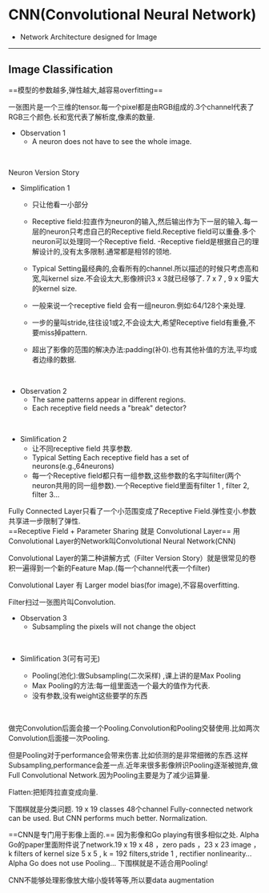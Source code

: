 # CNN(Convolutional Neural Network)

- Network Architecture designed for Image

---
## Image Classification

==模型的参数越多,弹性越大,越容易overfitting==

一张图片是一个三维的tensor.每一个pixel都是由RGB组成的.3个channel代表了RGB三个颜色.长和宽代表了解析度,像素的数量.
<br/>

- Observation 1
  - A neuron does not have to see the whole image.
<br/>

Neuron Version Story
- Simplification 1
  - 只让他看一小部分

  - Receptive field:拉直作为neuron的输入,然后输出作为下一层的输入.每一层的neuron只考虑自己的Receptive field.Receptive field可以重叠.多个neuron可以处理同一个Receptive field.
  -Receptive field是根据自己的理解设计的,没有太多限制.通常都是相邻的领地.

  - Typical Setting最经典的,会看所有的channel.所以描述的时候只考虑高和宽,叫kernel size.不会设太大,影像辨识3 x 3就已经够了. 7 x 7 , 9 x 9蛮大的kernel size.
  
  - 一般来说一个receptive field 会有一组neuron.例如:64/128个来处理.


  - 一步的量叫stride,往往设1或2,不会设太大,希望Receptive field有重叠,不要miss掉pattern.

  - 超出了影像的范围的解决办法:padding(补0).也有其他补值的方法,平均或者边缘的数据.
<br/>

- Observation 2
  - The same patterns appear in different regions.
  - Each receptive field needs a "break" detector?
<br/>

- Simlification 2
  - 让不同receptive field 共享参数.
  - Typical Setting
  Each receptive field has a set of neurons(e.g.,64neurons)
  - 每一个Receptive field都只有一组参数,这些参数的名字叫filter(两个neuron共用的同一组参数).一个Receptive field里面有filter 1 , filter 2, filter 3...


Fully Connected Layer只看了一个小范围变成了Receptive Field.弹性变小.参数共享进一步限制了弹性.
<br/>
==Receptive Field + Parameter Sharing 就是 Convolutional Layer==
用Convolutional Layer的Network叫Convolutional Neural Network(CNN)

Convolutional Layer的第二种讲解方式（Filter Version Story）就是很常见的卷积一遍得到一个新的Feature Map.(每一个channel代表一个filter)

Convolutional Layer 有 Larger model bias(for image),不容易overfitting.

Filter扫过一张图片叫Convolution.
<br/>

- Observation 3
  - Subsampling the pixels will not change the object
<br/>

- Simlification 3(可有可无)

  - Pooling(池化):做Subsampling(二次采样) ,课上讲的是Max Pooling
  - Max Pooling的方法:每一组里面选一个最大的值作为代表.
  - 没有参数,没有weight这些要学的东西
<br/>

做完Convolution后面会接一个Pooling.Convolution和Pooling交替使用.比如两次Convolution后面接一次Pooling.

但是Pooling对于performance会带来伤害.比如侦测的是非常细微的东西.这样Subsampling,performance会差一点.近年来很多影像辨识Pooling逐渐被抛弃,做Full Convolutional Network.因为Pooling主要是为了减少运算量.

Flatten:把矩阵拉直变成向量.

下围棋就是分类问题. 19 x 19 classes  48个channel
Fully-connected network can be used.
But CNN performs much better.
Normalization.

==CNN是专门用于影像上面的.==
因为影像和Go playing有很多相似之处.
Alpha Go的paper里面附件说了network.19 x 19 x 48 ，zero pads ，23 x 23 image ，k filters of kernel size 5 x 5 , k = 192 filters,stride 1 , rectifier nonlinearity...
Alpha Go does not use Pooling...
下围棋就是不适合用Pooling!

CNN不能够处理影像放大缩小旋转等等,所以要data augmentation
